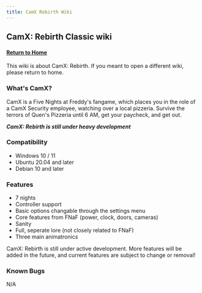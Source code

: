 ```yaml
---
title: CamX Rebirth Wiki
---
```


## CamX: Rebirth Classic wiki

#### [Return to Home](https://psychon-dev-studios.github.io/)

This wiki is about CamX: Rebirth. If you meant to open a different wiki, please return to home.

### What's CamX?
CamX is a Five Nights at Freddy's fangame, which places you in the role of a CamX Security employee, watching over a local pizzeria. Survive the terrors of Quen's Pizzeria until 6 AM, get your paycheck, and get out.

***CamX: Rebirth is still under heavy development***

### Compatibility
- Windows 10 / 11
- Ubuntu 20.04 and later
- Debian 10 and later
<!-- - Android (unconfirmed) -->

### Features
- 7 nights
- Controller support
- Basic options changable through the settings menu
- Core features from FNaF (power, clock, doors, cameras)
- Sanity
- Full, seperate lore (not closely related to FNaF)
- Three main animatronics

CamX: Rebirth is still under active development. More features will be added in the future, and current features are subject to change or removal!


### Known Bugs

N/A
